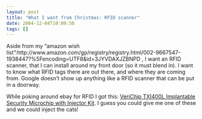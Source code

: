 ```yaml
---
layout: post
title: "What I want from Christmas: RFID scanner"
date: 2004-12-04T10:09:50
tags: []
---
```


<p>Aside from my &#8220;amazon wish list&#8221;:http://www.amazon.com/gp/registry/registry.html/002-9667547-1938447?%5Fencoding=UTF8&id=3JYVDAXJZBNPD , I want an <span class="caps">RFID</span> scanner, that I can install around my front door (so it must blend in).  I want to know what <span class="caps">RFID</span> tags there are out there, and where they are coming from.  Google doesn&#8217;t show up anything like a <span class="caps">RFID</span> scanner that can be put in a doorway.</p>

<p>While poking around ebay for <span class="caps">RFID</span> I got this: <a href="http://cgi.ebay.com/ws/eBayISAPI.dll?ViewItem&#38;category=26261&#38;item=3857667855&#38;rd=1">VeriChip TXI400L Implantable Security Microchip with Injector Kit</a>.  I guess you could give me one of these and we could inject the cats!</p>
